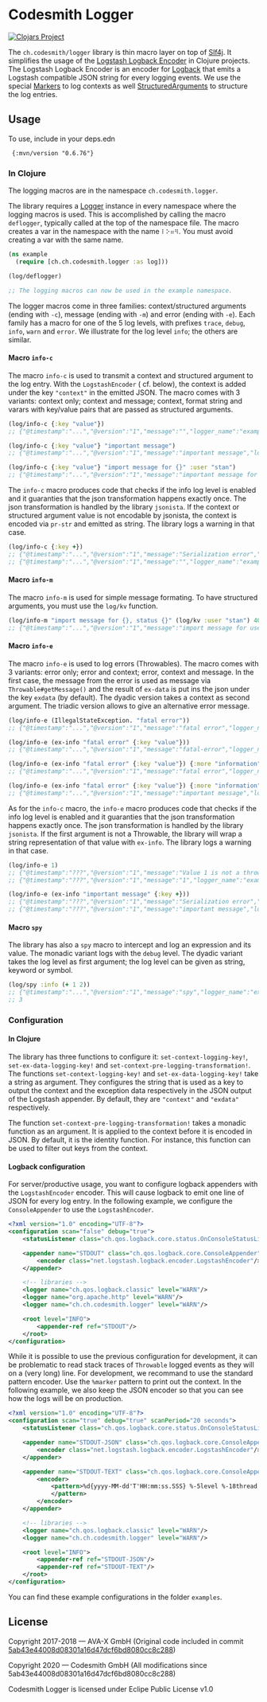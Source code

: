 # Codesmith Logger

[![Clojars Project](https://img.shields.io/clojars/v/ch.codesmith/logger.svg)](https://clojars.org/ch.codesmith/logger)

The `ch.codesmith/logger` library is thin macro layer on top of [Slf4j](http://www.slf4j.org). It simplifies the usage
of the [Logstash Logback Encoder](https://github.com/logstash/logstash-logback-encoder)
in Clojure projects. The Logstash Logback Encoder is an encoder for [Logback](http://logback.qos.ch)
that emits a Logstash compatible JSON string for every logging events. We use the special
[Markers](https://github.com/logstash/logstash-logback-encoder/blob/master/src/main/java/net/logstash/logback/marker/Markers.java)
to log contexts as
well [StructuredArguments](https://github.com/logstash/logstash-logback-encoder/blob/master/src/main/java/net/logstash/logback/argument/StructuredArguments.java)
to structure the log entries.

## Usage

To use, include in your deps.edn

```deps
 {:mvn/version "0.6.76"}
```

### In Clojure

The logging macros are in the namespace `ch.codesmith.logger`.

The library requires a [Logger](https://www.javadoc.io/doc/org.slf4j/slf4j-api/1.7.29/org/slf4j/Logger.html) instance in
every namespace where the logging macros is used. This is accomplished by calling the macro `deflogger`, typically
called at the top of the namespace file. The macro creates a var in the namespace with the name `⠇⠕⠶⠻`. You must avoid
creating a var with the same name.

```clojure
(ns example
  (require [ch.ch.codesmith.logger :as log]))

(log/deflogger)

;; The logging macros can now be used in the example namespace.
``` 

The logger macros come in three families: context/structured arguments (ending with `-c`), message (ending with `-m`)
and error (ending with `-e`). Each family has a macro for one of the 5 log levels, with prefixes `trace`,
`debug`, `info`, `warn` and `error`. We illustrate for the log level `info`; the others are similar.

#### Macro `info-c`

The macro `info-c` is used to transmit a context and structured argument to the log entry. With the `LogstashEncoder` (
cf. below), the context is added under the key `"context"` in the emitted JSON. The macro comes with 3 variants: context
only; context and message; context, format string and varars with key/value pairs that are passed as structured
arguments.

```clojure
(log/info-c {:key "value"})
;; {"@timestamp":"...","@version":"1","message":"","logger_name":"example",...,"context":{"key":"value"}}

(log/info-c {:key "value"} "important message")
;; {"@timestamp":"...","@version":"1","message":"important message","logger_name":"example",...,"context":{"key":"value"}}

(log/info-c {:key "value"} "import message for {}" :user "stan")
;; {"@timestamp":"...","@version":"1","message":"important message for user=\"stan\"","logger_name":"example",...,"context":{"key":"value"}, "user":"stan"}
```

The `info-c` macro produces code that checks if the info log level is enabled and it guaranties that the json
transformation happens exactly once. The json transformation is handled by the library `jsonista`. If the context or
structured argument value is not encodable by jsonista, the context is encoded via `pr-str` and emitted as string. The
library logs a warning in that case.

```clojure
(log/info-c {:key +})
;; {"@timestamp":"...","@version":"1","message":"Serialization error","logger_name":"ch.ch.codesmith.logger.core","level":"WARN",...,"stack_trace":"com.fasterxml.jackson.core.JsonGenerationException: Cannot JSON encode object of class: class clojure.core$_PLUS_: clojure.core$_PLUS_@7a5a9ca1...."}
;; {"@timestamp":"...","@version":"1","message":"","logger_name":"example","context":"{:key #object[clojure.core$_PLUS_ 0x7a5a9ca1 \"clojure.core$_PLUS_@7a5a9ca1\"]}"}
``` 

#### Macro `info-m`

The macro `info-m` is used for simple message formating. To have structured arguments, you must use the `log/kv`
function.

```clojure
(log/info-m "import message for {}, status {}" (log/kv :user "stan") 400)
;; {"@timestamp":"...","@version":"1","message":"import message for user=stan, status 400","logger_name":"example","user":"stan"...}
```

#### Macro `info-e`

The macro `info-e` is used to log errors (Throwables). The macro comes with 3 variants: error only; error and context;
error, context and message. In the first case, the message from the error is used as message
via `Throwable#getMessage()` and the result of `ex-data` is put ins the json under the key `exdata` (by default). The
dyadic version takes a context as second argument. The triadic version allows to give an alternative error message.

```clojure
(log/info-e (IllegalStateException. "fatal error"))
;; {"@timestamp":"...","@version":"1","message":"fatal error","logger_name":"example",...,"stack_trace":"..."}

(log/info-e (ex-info "fatal error" {:key "value"}))
;; {"@timestamp":"...","@version":"1","message":"fatal-error","logger_name":"example",...,"stack_trace":"...","exdata":{"key":"value"}}

(log/info-e (ex-info "fatal error" {:key "value"}) {:more "information"})
;; {"@timestamp":"...","@version":"1","message":"fatal error","logger_name":"example",...,"stack_trace":"...","exdata":{"key":"value"},"context":{"more":"information"}}

(log/info-e (ex-info "fatal error" {:key "value"}) {:more "information"} "important message")
;; {"@timestamp":"...","@version":"1","message":"important message","logger_name":"example",...,"stack_trace":"...","exdata":{"key":"value"},"context":{"more":"information"}}
```

As for the `info-c` macro, the `info-e` macro produces code that checks if the info log level is enabled and it
guaranties that the json transformation happens exactly once. The json transformation is handled by the
library `jsonista`. If the first argument is not a Throwable, the library will wrap a string representation of that
value with `ex-info`. The library logs a warning in that case.

```clojure
(log/info-e 1)
;; {"@timestamp":"???","@version":"1","message":"Value 1 is not a throwable; wrapping in ex-info","logger_name":"ch.ch.codesmith.logger.core","level":"WARN",...}
;; {"@timestamp":"???","@version":"1","message":"1","logger_name":"example",...,"stack_trace":"clojure.lang.ExceptionInfo: 1","exdata":{}}

(log/info-e (ex-info "important message" {:key +}))
;; {"@timestamp":"???","@version":"1","message":"Serialization error","logger_name":"ch.ch.codesmith.logger.core","level":"WARN",...,"stack_trace":"com.fasterxml.jackson.core.JsonGenerationException: Cannot JSON encode object of class: class clojure.core$_PLUS_: clojure.core$_PLUS_@7a5a9ca1..."}
;; {"@timestamp":"???","@version":"1","message":"important message","logger_name":"example",...,"stack_trace":"...","exdata":"{:key #object[clojure.core$_PLUS_ 0x7a5a9ca1 \"clojure.core$_PLUS_@7a5a9ca1\"]}"}
```

#### Macro `spy`

The library has also a `spy` macro to intercept and log an expression and its value. The monadic variant logs with
the `debug` level. The dyadic variant takes the log level as first argument; the log level can be given as string,
keyword or symbol.

```clojure
(log/spy :info (+ 1 2))
;; {"@timestamp":"...","@version":"1","message":"spy","logger_name":"example","context":{"expression":"(+ 1 2)","value":3}}
;; 3
```

### Configuration

#### In Clojure

The library has three functions to configure it: `set-context-logging-key!`, `set-ex-data-logging-key!` and
`set-context-pre-logging-transformation!`. The functions `set-context-logging-key!` and `set-ex-data-logging-key!` take
a string as argument. They configures the string that is used as a key to output the context and the exception data
respectively in the JSON output of the Logstash appender. By default, they are `"context"` and `"exdata"` respectively.

The function `set-context-pre-logging-transformation!` takes a monadic function as an argument. It is applied to the
context before it is encoded in JSON. By default, it is the identity function. For instance, this function can be used
to filter out keys from the context.

#### Logback configuration

For server/productive usage, you want to configure logback appenders with the `LogstashEncoder` encoder. This will cause
logback to emit one line of JSON for every log entry. In the following example, we configure the `ConsoleAppender` to
use the `LogstashEncoder`.

```xml
<?xml version="1.0" encoding="UTF-8"?>
<configuration scan="false" debug="true">
    <statusListener class="ch.qos.logback.core.status.OnConsoleStatusListener"/>

    <appender name="STDOUT" class="ch.qos.logback.core.ConsoleAppender">
        <encoder class="net.logstash.logback.encoder.LogstashEncoder"/>
    </appender>

    <!-- libraries -->
    <logger name="ch.qos.logback.classic" level="WARN"/>
    <logger name="org.apache.http" level="WARN"/>
    <logger name="ch.ch.codesmith.logger" level="WARN"/>

    <root level="INFO">
        <appender-ref ref="STDOUT"/>
    </root>
</configuration>
```

While it is possible to use the previous configuration for development, it can be problematic to read stack traces
of `Throwable` logged events as they will on a (very long) line. For development, we recommand to use the standard
pattern encoder. Use the `%marker` pattern to print out the context. In the following example, we also keep the JSON
encoder so that you can see how the logs will be on production.

```xml
<?xml version="1.0" encoding="UTF-8"?>
<configuration scan="true" debug="true" scanPeriod="20 seconds">
    <statusListener class="ch.qos.logback.core.status.OnConsoleStatusListener"/>

    <appender name="STDOUT-JSON" class="ch.qos.logback.core.ConsoleAppender">
        <encoder class="net.logstash.logback.encoder.LogstashEncoder"/>
    </appender>

    <appender name="STDOUT-TEXT" class="ch.qos.logback.core.ConsoleAppender">
        <encoder>
            <pattern>%d{yyyy-MM-dd'T'HH:mm:ss.SSS} %-5level %-18thread - %marker - %msg%n
            </pattern>
        </encoder>
    </appender>

    <!-- libraries -->
    <logger name="ch.qos.logback.classic" level="WARN"/>
    <logger name="ch.ch.codesmith.logger" level="WARN"/>

    <root level="INFO">
        <appender-ref ref="STDOUT-JSON"/>
        <appender-ref ref="STDOUT-TEXT"/>
    </root>
</configuration>
```

You can find these example configurations in the folder `examples`.

## License

Copyright 2017-2018 — AVA-X GmbH (Original code included in
commit [5ab43e44008d08301a16d47dcf6bd8080cc8c288](https://github.com/codesmith-gmbh/logger/commit/5ab43e44008d08301a16d47dcf6bd8080cc8c288))

Copyright 2020 — Codesmith GmbH (All modifications since 5ab43e44008d08301a16d47dcf6bd8080cc8c288)

Codesmith Logger is licensed under Eclipe Public License v1.0

